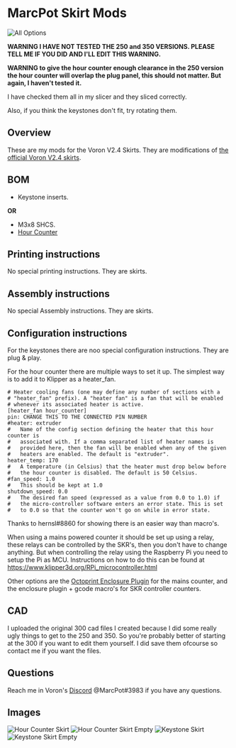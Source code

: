# MarcPot Skirt Mods
![All Options](Images/all_skirt_mods.JPEG)

**WARNING I HAVE NOT TESTED THE 250 and 350 VERSIONS. PLEASE TELL ME IF YOU DID AND I'LL EDIT THIS WARNING.**

**WARNING to give the hour counter enough clearance in the 250 version the hour counter will overlap the plug panel, this should not matter. But again, I haven't tested it.**

I have checked them all in my slicer and they sliced correctly.

Also, if you think the keystones don't fit, try rotating them.
## Overview
These are my mods for the Voron V2.4 Skirts. They are modifications of [the official Voron V2.4 skirts](https://github.com/VoronDesign/Voron-2\STLs\VORON2.4\Skirts).

## BOM
* Keystone inserts.

**OR**

* M3x8 SHCS.
* [Hour Counter](https://aliexpress.com/item/33010541388.html?)

## Printing instructions
No special printing instructions. They are skirts.

## Assembly instructions
No special Assembly instructions. They are skirts.

## Configuration instructions
For the keystones there are noo special configuration instructions. They are plug & play.

For the hour counter there are multiple ways to set it up. The simplest way is to add it to Klipper as a heater_fan. 

```
# Heater cooling fans (one may define any number of sections with a
# "heater_fan" prefix). A "heater fan" is a fan that will be enabled
# whenever its associated heater is active.
[heater_fan hour_counter]
pin: CHANGE THIS TO THE CONNECTED PIN NUMBER
#heater: extruder
#   Name of the config section defining the heater that this hour counter is
#   associated with. If a comma separated list of heater names is
#   provided here, then the fan will be enabled when any of the given
#   heaters are enabled. The default is "extruder".
heater_temp: 170
#   A temperature (in Celsius) that the heater must drop below before
#   the hour counter is disabled. The default is 50 Celsius.
#fan_speed: 1.0
#   This should be kept at 1.0
shutdown_speed: 0.0
#   The desired fan speed (expressed as a value from 0.0 to 1.0) if
#   the micro-controller software enters an error state. This is set
#	to 0.0 so that the counter won't go on while in error state.
```
Thanks to hernsl#8860 for showing there is an easier way than macro's.

When using a mains powered counter it should be set up using a relay, these relays can be controlled by the SKR's, then you don't have to change anything.
But when controlling the relay using the Raspberry Pi you need to setup the Pi as MCU.
Instructions on how to do this can be found at https://www.klipper3d.org/RPi_microcontroller.html

Other options are the [Octoprint Enclosure Plugin](https://plugins.octoprint.org/plugins/enclosure/) for the mains counter, and the enclosure plugin + gcode macro's for SKR controller counters.

## CAD
I uploaded the original 300 cad files I created because I did some really ugly things to get to the 250 and 350. So you're probably better of starting at the 300 if you want to edit them yourself. I did save them ofcourse so contact me if you want the files.

## Questions
Reach me in Voron's [Discord](https://discord.gg/xgXWctB) @MarcPot#3983 if you have any questions.

## Images
![Hour Counter Skirt](Images/hour_counter_skirt.JPEG)
![Hour Counter Skirt Empty](Images/hour_counter_skirt_empty.JPEG)
![Keystone Skirt](Images/keystone_skirt.JPEG)
![Keystone Skirt Empty](Images/keystone_skirt_empty.JPEG)
